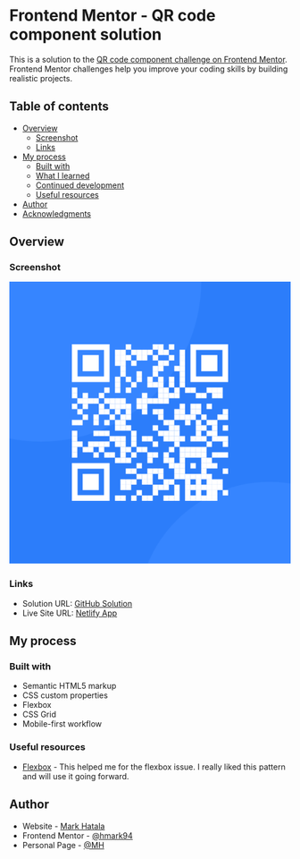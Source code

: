 # Frontend Mentor - QR code component solution

This is a solution to the [QR code component challenge on Frontend Mentor](https://www.frontendmentor.io/challenges/qr-code-component-iux_sIO_H). Frontend Mentor challenges help you improve your coding skills by building realistic projects. 

## Table of contents

- [Overview](#overview)
  - [Screenshot](#screenshot)
  - [Links](#links)
- [My process](#my-process)
  - [Built with](#built-with)
  - [What I learned](#what-i-learned)
  - [Continued development](#continued-development)
  - [Useful resources](#useful-resources)
- [Author](#author)
- [Acknowledgments](#acknowledgments)

## Overview

### Screenshot

![](https://raw.githubusercontent.com/hmark94/qr_code/main/images/image-qr-code.png)

### Links

- Solution URL: [GitHub Solution](https://github.com/hmark94/qr_code/tree/main/qr-code-component-main)
- Live Site URL: [Netlify App](https://steady-madeleine-91349e.netlify.app/)

## My process

### Built with

- Semantic HTML5 markup
- CSS custom properties
- Flexbox
- CSS Grid
- Mobile-first workflow


### Useful resources

- [Flexbox](https://css-tricks.com/snippets/css/a-guide-to-flexbox/) - This helped me for the flexbox issue. I really liked this pattern and will use it going forward.

## Author

- Website - [Mark Hatala](https://www.linkedin.com/in/markhatala/)
- Frontend Mentor - [@hmark94](https://www.frontendmentor.io/profile/hmark94)
- Personal Page - [@MH](https://cv-portfolio-87576.web.app/)


